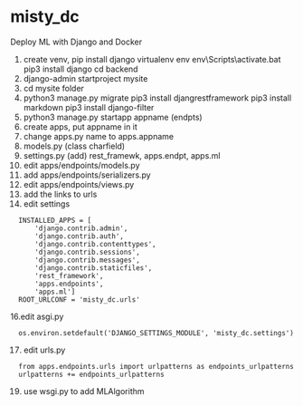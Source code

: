 # misty_dc
Deploy ML with Django and Docker 

1. create venv, pip install django
 virtualenv env
env\Scripts\activate.bat
pip3 install django
cd backend
2. django-admin startproject mysite
3. cd mysite folder
4. python3 manage.py migrate
pip3 install djangrestframework
pip3 install markdown
pip3 install django-filter
5. python3 manage.py startapp appname (endpts)
6. create apps, put appname in it 
7. change apps.py name to apps.appname
8. models.py (class charfield)
9. settings.py (add)
rest_framewk, apps.endpt, apps.ml
10. edit apps/endpoints/models.py
11. add apps/endpoints/serializers.py
12. edit apps/endpoints/views.py
13. add the links to urls 
14. edit settings
```
  INSTALLED_APPS = [
      'django.contrib.admin',
      'django.contrib.auth',
      'django.contrib.contenttypes',
      'django.contrib.sessions',
      'django.contrib.messages',
      'django.contrib.staticfiles',
      'rest_framework',
      'apps.endpoints',
      'apps.ml'] 
  ROOT_URLCONF = 'misty_dc.urls'
```
16.edit asgi.py 
```
  os.environ.setdefault('DJANGO_SETTINGS_MODULE', 'misty_dc.settings')
```
17. edit urls.py
```
  from apps.endpoints.urls import urlpatterns as endpoints_urlpatterns
  urlpatterns += endpoints_urlpatterns
```
19. use wsgi.py to add MLAlgorithm 
